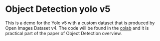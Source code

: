 # Object Detection yolo v5

This is a demo for the Yolo v5 with a custom dataset that is produced by Open Images Dataset v4.
The code will be found in the [colab](https://colab.research.google.com/drive/1p-2TKwnnEnqigy9nL_9W-WwfUbf6jPWV?usp=sharing) and it is practical part of the paper of Object Detection overview.
